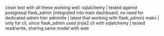 clean test with all these working well:
sqlalchemy | tested against postgresql
flask_admin |integrated into main dashboard, no need for dedicated admin hier
adminlte | latest that working with flask_admin)
mako | only for cli, since flask_admin used jinjia2 
cli with sqlalchemy | tested read/write, sharing same model with web
